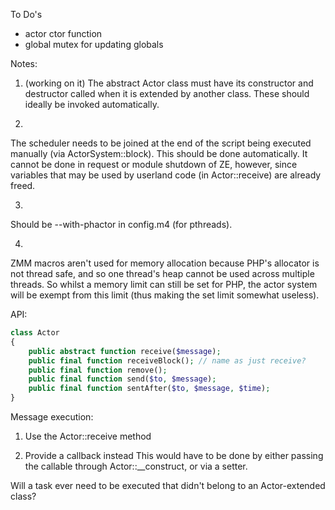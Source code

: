 To Do's
 - actor ctor function
 - global mutex for updating globals

Notes:
1. (working on it)
The abstract Actor class must have its constructor and destructor called when
it is extended by another class. These should ideally be invoked automatically.

2.
The scheduler needs to be joined at the end of the script being executed
manually (via ActorSystem::block). This should be done automatically. It cannot
be done in request or module shutdown of ZE, however, since variables that may
be used by userland code (in Actor::receive) are already freed.

3.
Should be --with-phactor in config.m4 (for pthreads).

4.
ZMM macros aren't used for memory allocation because PHP's allocator is not
thread safe, and so one thread's heap cannot be used across multiple threads.
So whilst a memory limit can still be set for PHP, the actor system will be
exempt from this limit (thus making the set limit somewhat useless).

API:
```php
class Actor
{
    public abstract function receive($message);
    public final function receiveBlock(); // name as just receive?
    public final function remove();
    public final function send($to, $message);
    public final function sentAfter($to, $message, $time);
}
```
Message execution:
1. Use the Actor::receive method

2. Provide a callback instead
This would have to be done by either passing the callable through
Actor::__construct, or via a setter.

Will a task ever need to be executed that didn't belong to an Actor-extended class?
